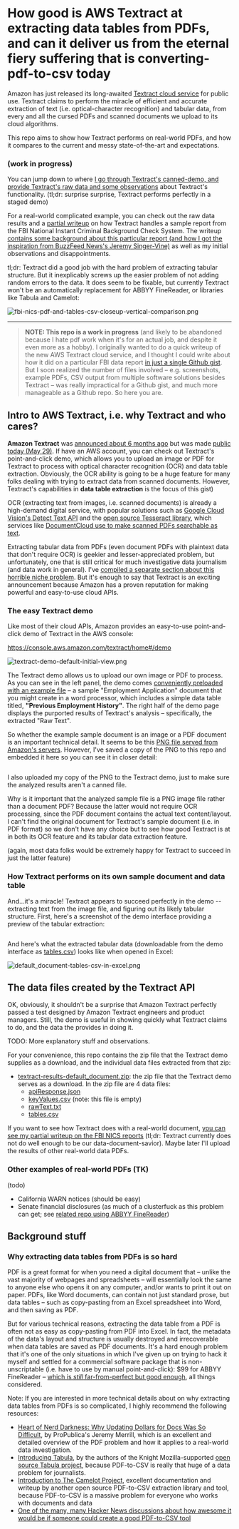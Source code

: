 # How good is AWS Textract at extracting data tables from PDFs, and can it deliver us from the eternal fiery suffering that is converting-pdf-to-csv today

Amazon has just released its long-awaited [Textract cloud service](https://aws.amazon.com/textract/) for public use. Textract claims to perform the miracle of efficient and accurate extraction of text (i.e. optical-character recognition) and tabular data, from every and all the cursed PDFs and scanned documents we upload to its cloud algorithms.

This repo aims to show how Textract performs on real-world PDFs, and how it compares to the current and messy state-of-the-art and expectations. 

### (work in progress)

You can jump down to where [I go through Textract's canned-demo, and provide Textract's raw data and some observations](#bookmark-textract-demo) about Textract's functionality. (tl;dr: surprise surprise, Textract performs perfectly in a staged demo)

For a real-world complicated example, you can check out the raw data results and a [partial writeup](./examples/fbi-nics/README-fbi-nics.md) on how Textract handles a sample report from the FBI National Instant Criminal Background Check System. The writeup [contains some background about this particular report (and how I got the inspiration from BuzzFeed News's Jeremy Singer-Vine)](./examples/fbi-nics/README-fbi-nics.md) as well as my initial observations and disappointments.

tl;dr: Textract did a good job with the hard problem of extracting tabular structure. But it inexplicably screws up the easier problem of not adding random errors to the data. It does seem to be fixable, but currently Textract won't be an automatically replacement for ABBYY FineReader, or libraries like Tabula and Camelot:

<img src="examples/fbi-nics/assets/images/fbi-nics-pdf-and-tables-csv-closeup-vertical-comparison.png" alt="fbi-nics-pdf-and-tables-csv-closeup-vertical-comparison.png">


----------------


> **NOTE: This repo is a work in progress** (and likely to be abandoned because I hate pdf work when it's for an actual job, and despite it even more as a hobby). I originally wanted to do a quick writeup of the new AWS Textract cloud service, and I thought I could write about how it did on a particular FBI data report [in just a single Github gist](https://gist.github.com/dannguyen/3673e67a495c172abbd3bb8a9a6e199a). But I soon realized the number of files involved – e.g. screenshots, example PDFs, CSV output from multiple software solutions besides Textract – was really impractical for a Github gist, and much more manageable as a Github repo. So here you are.



<a name="bookmark-intro-to-aws" id="bookmark-intro-to-aws"></a>

## Intro to AWS Textract, i.e. why Textract and who cares?


**Amazon Textract** was [announced about 6 months ago](https://news.ycombinator.com/item?id=18554122) but was made [public today (May 29)](https://finance.yahoo.com/news/aws-announces-general-availability-amazon-220000840.html). If have an AWS account, you can check out Textract's point-and-click demo, which allows you to upload an image or PDF for Textract to process with optical character recognition (OCR) and data table extraction. Obviously, the OCR ability is going to be a huge feature for many folks dealing with trying to extract data from scanned documents. However, Textract's capabilities in **data table extraction** is the focus of this gist)

OCR (extracting text from images, i.e. scanned documents) is already a high-demand digital service, with popular solutions such as [Google Cloud Vision's Detect Text API](https://cloud.google.com/vision/docs/ocr) and the [open source Tesseract library](https://github.com/tesseract-ocr/tesseract), which services like [DocumentCloud use to make scanned PDFs searchable as text](https://www.documentcloud.org/documents/5955118-The-Mueller-Report.html).

Extracting tabular data from PDFs (even document PDFs with plaintext data that don't require OCR) is geekier and lesser-appreciated problem, but unfortunately, one that is still critical for much investigative data journalism (and data work in general). I've [compiled a separate section about this horrible niche problem](#bookmark-pdfs-hard). But it's enough to say that Textract is an exciting announcement because Amazon has a proven reputation for making powerful and easy-to-use cloud APIs.

<a name="bookmark-textract-demo" id="bookmark-textract-demo"></a>


### The easy Textract demo

Like most of their cloud APIs, Amazon provides an easy-to-use point-and-click demo of Textract in the AWS console: 

https://console.aws.amazon.com/textract/home#/demo

<img src="examples/default-sample-document/assets/images/textract-demo-default-initial-view.png" alt="textract-demo-default-initial-view.png">


The Textract demo allows us to upload our own image or PDF to process. As you can see in the left panel, the demo comes [conveniently preloaded with an example file](https://s3.us-east-1.amazonaws.com/textract-public-assets-us-east-1/default_document.png) –  a sample "Employment Application" document that you might create in a word processor, which includes a simple data table titled, **"Previous Employment History"**. The right half of the demo page displays the purported results of Textract's analysis – specifically, the extracted "Raw Text".

So whether the example sample document is an image or a PDF document is an important technical detail. It seems to be this [PNG file served from Amazon's servers](https://s3.us-east-1.amazonaws.com/textract-public-assets-us-east-1/default_document.png). However, I've saved a copy of the PNG to this repo and embedded it here so you can see it in closer detail:

<p style="text-align: center; margin: auto;">
    <a href="examples/default-sample-document/default_document.png">
    <img src="examples/default-sample-document/default_document.png" alt="">
</a>
</p>

I also uploaded my copy of the PNG to the Textract demo, just to make sure the analyzed results aren't a canned file. 

Why is it important that the analyzed sample file is a PNG image file rather than a document PDF? Because the latter would not require OCR processing, since the PDF document contains the actual text content/layout. I can't find the original document for Textract's sample document (i.e. in PDF format) so we don't have any choice but to see how good Textract is at in both its OCR feature and its tabular data extraction feature.

(again, most data folks would be extremely happy for Textract to succeed in just the latter feature)


### How Textract performs on its own sample document and data table

And...it's a miracle! Textract appears to succeed perfectly in the demo -- extracting text from the image file, and figuring out its likely tabular structure. First, here's a screenshot of the demo interface providing a preview of the tabular extraction:

<a href="https://console.aws.amazon.com/textract/home#/demo">
    <img src="examples/default-sample-document/assets/images/textract-default-demo.png" alt="">
</a>

And here's what the extracted tabular data (downloadable from the demo interface as [tables.csv](examples/default-sample-document/results/textract-results-default_document-zip/tables.csv)) looks like when opened in Excel:

<img src="examples/default-sample-document/assets/images/default_document-tables-csv-in-excel.png" alt="default_document-tables-csv-in-excel.png">





## The data files created by the Textract API



OK, obviously, it shouldn't be a surprise that Amazon Textract perfectly passed a test designed by Amazon Textract engineers and product managers. Still, the demo is useful in showing quickly what Textract claims to do, and the data the provides in doing it.

TODO: More explanatory stuff and observations.


For your convenience, this repo contains the zip file that the Textract demo supplies as a download, and the individual data files extracted from that zip:

- [textract-results-default_document.zip](examples/default-sample-document/results/textract-results-default_document.zip): the zip file that the Textract demo serves as a download. In the zip file are 4 data files:
     - [apiResponse.json](examples/default-sample-document/results/textract-results-default_document-zip/apiResponse.json)
     - [keyValues.csv](examples/default-sample-document/results/textract-results-default_document-zip/keyValues.csv) (note: this file is empty)
     - [rawText.txt](examples/default-sample-document/results/textract-results-default_document-zip/rawText.txt)
     - [tables.csv](examples/default-sample-document/results/textract-results-default_document-zip/tables.csv)


If you want to see how Textract does with a real-world document, [you can see my partial writeup on the FBI NICS reports](./examples/fbi-nics/README-fbi-nics.md) (tl;dr: Textract currently does not do well enough to be our data-document-savior). Maybe later I'll upload the results of other real-world data PDFs.


### Other examples of real-world PDFs (TK)

(todo)

- California WARN notices (should be easy)
- Senate financial disclosures (as much of a clusterfuck as this problem can get; see [related repo using ABBYY FineReader](https://github.com/dannguyen/abbyy-finereader-ocr-senate))



## Background stuff


<a id="bookmark-pdfs-hard" name="bookmark-pdfs-hard"></a>

### Why extracting data tables from PDFs is so hard

PDF is a great format for when you need a digital document that – unlike the vast majority of webpages and spreadsheets – will essentially look the same to anyone else who opens it on any computer, and/or wants to print it out on paper. PDFs, like Word documents, can contain not just standard prose, but data tables – such as copy-pasting from an Excel spreadsheet into Word, and then saving as PDF.

But for various technical reasons, extracting the data table from a PDF is often not as easy as copy-pasting from PDF into Excel. In fact, the metadata of the data's layout and structure is usually destroyed and irrecoverable when data tables are saved as PDF documents. It's a hard enough problem that it's one of the only situations in which I've given up on trying to hack it myself and settled for a commercial software package that is non-unscriptable (i.e. have to use by manual point-and-click): $99 for ABBYY FineReader – [which is *still* far-from-perfect but good enough](https://github.com/helloworlddata/white-house-salaries), all things considered.

Note: If you are interested in more technical details about on why extracting data tables from PDFs is so complicated, I highly recommend the following resources:

- [Heart of Nerd Darkness: Why Updating Dollars for Docs Was So Difficult](https://www.propublica.org/nerds/heart-of-nerd-darkness-why-dollars-for-docs-was-so-difficult), by ProPublica's Jeremy Merrill, which is an excellent and detailed overview of the PDF problem and how it applies to a real-world data investigation.
- [Introducing Tabula](https://source.opennews.org/en-US/articles/introducing-tabula/), by the authors of the Knight Mozilla-supported [open source Tabula project](https://source.opennews.org/articles/introducing-tabula/), because PDF-to-CSV is really that huge of a data problem for journalists.
- [Introduction to The Camelot Project](https://camelot-py.readthedocs.io/en/master/user/intro.html), excellent documentation and writeup by another open source PDF-to-CSV extraction library and tool, because PDF-to-CSV is a massive problem for everyone who works with documents and data
- [One of the many, many Hacker News discussions about how awesome it would be if someone could create a good PDF-to-CSV tool](https://news.ycombinator.com/item?id=13729301)
